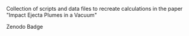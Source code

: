 Collection of scripts and data files to recreate calculations in the paper "Impact Ejecta Plumes in a Vacuum"

Zenodo Badge